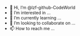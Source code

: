 - 👋 Hi, I’m @lzf-github-CodeWorld
- 👀 I’m interested in ...
- 🌱 I’m currently learning ...
- 💞️ I’m looking to collaborate on ...
- 📫 How to reach me ...

<!---
lzf-github-CodeWorld/lzf-github-CodeWorld is a ✨ special ✨ repository because its `README.md` (this file) appears on your GitHub profile.
You can click the Preview link to take a look at your changes.
--->
